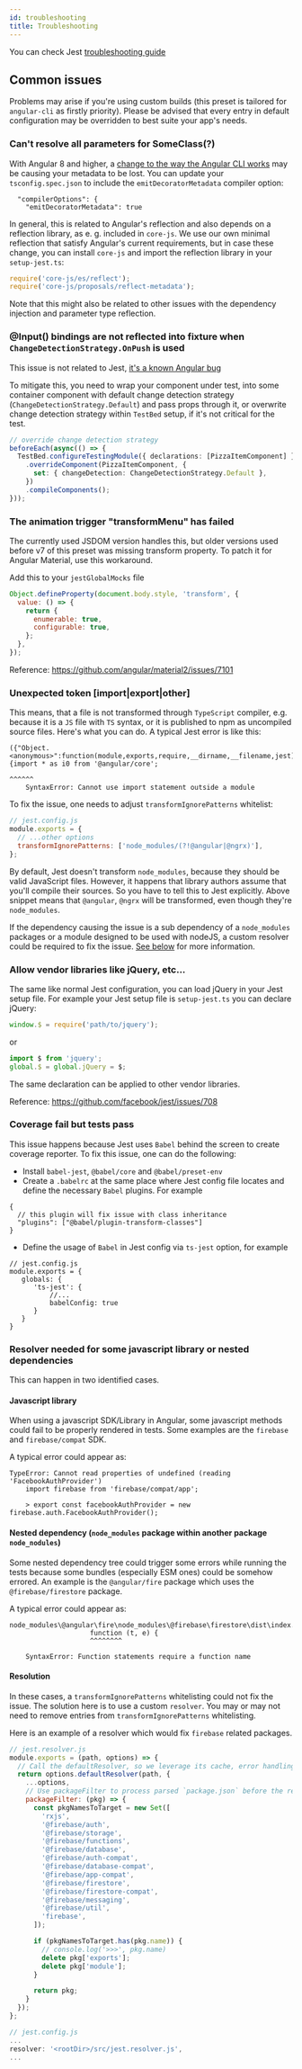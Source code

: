 ```yaml
---
id: troubleshooting
title: Troubleshooting
---
```


You can check Jest [troubleshooting guide](https://jestjs.io/docs/en/troubleshooting)

## Common issues

Problems may arise if you're using custom builds (this preset is tailored for `angular-cli` as firstly priority). Please be advised that every entry in default configuration may be overridden to best suite your app's needs.

### Can't resolve all parameters for SomeClass(?)

With Angular 8 and higher, a [change to the way the Angular CLI works](https://github.com/thymikee/jest-preset-angular/issues/288) may be causing your metadata to be lost. You can update your `tsconfig.spec.json` to include the `emitDecoratorMetadata` compiler option:

```
  "compilerOptions": {
    "emitDecoratorMetadata": true
```

In general, this is related to Angular's reflection and also depends on a reflection library, as e. g. included in `core-js`. We use our own minimal reflection that satisfy Angular's current requirements, but in case these change, you can install `core-js` and import the reflection library in your `setup-jest.ts`:

```typescript
require('core-js/es/reflect');
require('core-js/proposals/reflect-metadata');
```

Note that this might also be related to other issues with the dependency injection and parameter type reflection.

### @Input() bindings are not reflected into fixture when `ChangeDetectionStrategy.OnPush` is used

This issue is not related to Jest, [it's a known Angular bug](https://github.com/angular/angular/issues/12313)

To mitigate this, you need to wrap your component under test, into some container component with default change detection strategy (`ChangeDetectionStrategy.Default`) and pass props through it, or overwrite change detection strategy within `TestBed` setup, if it's not critical for the test.

```ts
// override change detection strategy
beforeEach(async(() => {
  TestBed.configureTestingModule({ declarations: [PizzaItemComponent] })
    .overrideComponent(PizzaItemComponent, {
      set: { changeDetection: ChangeDetectionStrategy.Default },
    })
    .compileComponents();
}));
```

### The animation trigger "transformMenu" has failed

The currently used JSDOM version handles this, but older versions used before v7 of this preset was missing transform property. To patch it for Angular Material, use this workaround.

Add this to your `jestGlobalMocks` file

```js
Object.defineProperty(document.body.style, 'transform', {
  value: () => {
    return {
      enumerable: true,
      configurable: true,
    };
  },
});
```

Reference: https://github.com/angular/material2/issues/7101

### Unexpected token [import|export|other]

This means, that a file is not transformed through `TypeScript` compiler, e.g. because it is a `JS` file with `TS` syntax, or
it is published to npm as uncompiled source files. Here's what you can do. A typical Jest error is like this:

```
({"Object.<anonymous>":function(module,exports,require,__dirname,__filename,jest){import * as i0 from '@angular/core';
                                                                                                                                           ^^^^^^
    SyntaxError: Cannot use import statement outside a module
```

To fix the issue, one needs to adjust `transformIgnorePatterns` whitelist:

```js
// jest.config.js
module.exports = {
  // ...other options
  transformIgnorePatterns: ['node_modules/(?!@angular|@ngrx)'],
};
```

By default, Jest doesn't transform `node_modules`, because they should be valid JavaScript files. However, it happens that
library authors assume that you'll compile their sources. So you have to tell this to Jest explicitly.
Above snippet means that `@angular`, `@ngrx` will be transformed, even though they're `node_modules`.

If the dependency causing the issue is a sub dependency of a `node_modules` packages or a module designed to be used with nodeJS, a custom resolver could be required to fix the issue. [See below](#resolver-needed-for-some-javascript-library-or-nested-dependencies) for more information.

### Allow vendor libraries like jQuery, etc...

The same like normal Jest configuration, you can load jQuery in your Jest setup file. For example your Jest setup file is `setup-jest.ts` you can declare jQuery:

```js
window.$ = require('path/to/jquery');
```

or

```js
import $ from 'jquery';
global.$ = global.jQuery = $;
```

The same declaration can be applied to other vendor libraries.

Reference: https://github.com/facebook/jest/issues/708

### Coverage fail but tests pass

This issue happens because Jest uses `Babel` behind the screen to create coverage reporter. To fix this issue, one can do the following:

- Install `babel-jest`, `@babel/core` and `@babel/preset-env`
- Create a `.babelrc` at the same place where Jest config file locates and define the necessary `Babel` plugins.
  For example

```
{
  // this plugin will fix issue with class inheritance
  "plugins": ["@babel/plugin-transform-classes"]
}
```

- Define the usage of `Babel` in Jest config via `ts-jest` option, for example

```
// jest.config.js
module.exports = {
   globals: {
      'ts-jest': {
          //...
          babelConfig: true
      }
   }
}
```

### Resolver needed for some javascript library or nested dependencies

This can happen in two identified cases.

#### Javascript library

When using a javascript SDK/Library in Angular, some javascript methods could fail to be properly rendered in tests. Some examples are the `firebase` and `firebase/compat` SDK. 

A typical error could appear as:

```
TypeError: Cannot read properties of undefined (reading 'FacebookAuthProvider')
    import firebase from 'firebase/compat/app';

    > export const facebookAuthProvider = new firebase.auth.FacebookAuthProvider();
```

#### Nested dependency (`node_modules` package within another package `node_nodules`)

Some nested dependency tree could trigger some errors while running the tests because some bundles (especially ESM ones) could be somehow errored. An example is the `@angular/fire` package which uses the `@firebase/firestore` package.

A typical error could appear as:

```
node_modules\@angular\fire\node_modules\@firebase\firestore\dist\index.esm2017.js:12705
                    function (t, e) {
                    ^^^^^^^^

    SyntaxError: Function statements require a function name
```

#### Resolution

In these cases, a `transformIgnorePatterns` whitelisting could not fix the issue. The solution here is to use a custom `resolver`. You may or may not need to remove entries from `transformIgnorePatterns` whitelisting.

Here is an example of a resolver which would fix `firebase` related packages.

```js
// jest.resolver.js
module.exports = (path, options) => {
  // Call the defaultResolver, so we leverage its cache, error handling, etc.
  return options.defaultResolver(path, {
    ...options,
    // Use packageFilter to process parsed `package.json` before the resolution (see https://www.npmjs.com/package/resolve#resolveid-opts-cb)
    packageFilter: (pkg) => {
      const pkgNamesToTarget = new Set([
        'rxjs',
        '@firebase/auth',
        '@firebase/storage',
        '@firebase/functions',
        '@firebase/database',
        '@firebase/auth-compat',
        '@firebase/database-compat',
        '@firebase/app-compat',
        '@firebase/firestore',
        '@firebase/firestore-compat',
        '@firebase/messaging',
        '@firebase/util',
        'firebase',
      ]);

      if (pkgNamesToTarget.has(pkg.name)) {
        // console.log('>>>', pkg.name)
        delete pkg['exports'];
        delete pkg['module'];
      }

      return pkg;
    }
  });
};
```

```js
// jest.config.js
...
resolver: '<rootDir>/src/jest.resolver.js',
...
```
